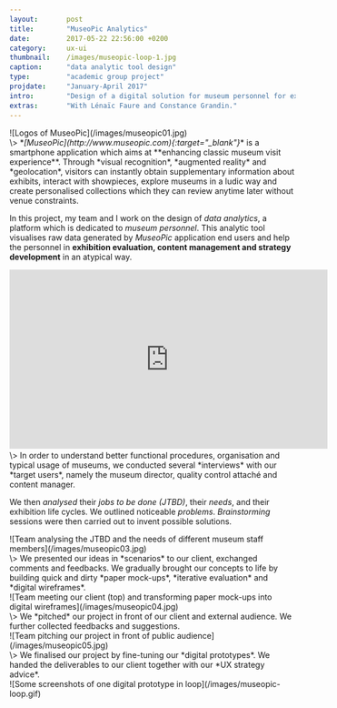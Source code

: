 ```yaml
---
layout:       post
title:        "MuseoPic Analytics"
date:         2017-05-22 22:56:00 +0200
category:     ux-ui
thumbnail:    /images/museopic-loop-1.jpg
caption:      "data analytic tool design"
type:         "academic group project"
projdate:     "January-April 2017"
intro:        "Design of a digital solution for museum personnel for exhibition evaluation."
extras:       "With Lénaïc Faure and Constance Grandin."
---
```



<div class="image entry thin" markdown="1">
![Logos of MuseoPic](/images/museopic01.jpg)
</div>

<div class="entry" markdown="1">
\>  
*<i>[MuseoPic](http://www.museopic.com){:target="_blank"}</i>* is a smartphone application which aims at **enhancing classic museum visit experience**. Through *visual recognition*, *augmented reality* and *geolocation*, visitors can instantly obtain supplementary information about exhibits, interact with showpieces, explore museums in a ludic way and create personalised collections which they can review anytime later without venue constraints.

In this project, my team and I work on the design of *data analytics*, a platform which is dedicated to *museum personnel*. This analytic tool visualises raw data generated by *<i>MuseoPic</i>* application end users and help the personnel in **exhibition evaluation, content management and strategy development** in an atypical way.
</div>

<div class="image entry" markdown="0">
<iframe width="560" height="315" src="https://www.youtube.com/embed/48McP4qGOJU?rel=0" frameborder="0" allow="autoplay; encrypted-media" allowfullscreen></iframe>
</div>

<div class="entry" markdown="1">
\>  
In order to understand better functional procedures, organisation and typical usage of museums, we conducted several *interviews* with our *target users*, namely the museum director, quality control attaché and content manager.

We then *analysed* their *jobs to be done (JTBD)*, their *needs*, and their exhibition life cycles. We outlined noticeable *problems*. *Brainstorming* sessions were then carried out to invent possible solutions.
</div>

<div class="image entry" markdown="1">
![Team analysing the JTBD and the needs of different museum staff members](/images/museopic03.jpg)
</div>

<div class="entry thin" markdown="1">
\>  
We presented our ideas in *scenarios* to our client, exchanged comments and feedbacks. We gradually brought our concepts to life by building quick and dirty *paper mock-ups*, *iterative evaluation* and *digital wireframes*.
</div>

<div class="image entry" markdown="1">
![Team meeting our client (top) and transforming paper mock-ups into digital wireframes](/images/museopic04.jpg)
</div>

<div class="entry thin" markdown="1">
\>  
We *pitched* our project in front of our client and external audience. We further collected feedbacks and suggestions.
</div>

<div class="image entry" markdown="1">
![Team pitching our project in front of public audience](/images/museopic05.jpg)
</div>

<div class="entry thin" markdown="1">
\>  
We finalised our project by fine-tuning our *digital prototypes*. We handed the deliverables to our client together with our *UX strategy advice*.
</div>

<div class="image entry" markdown="1">
![Some screenshots of one digital prototype in loop](/images/museopic-loop.gif)
</div>